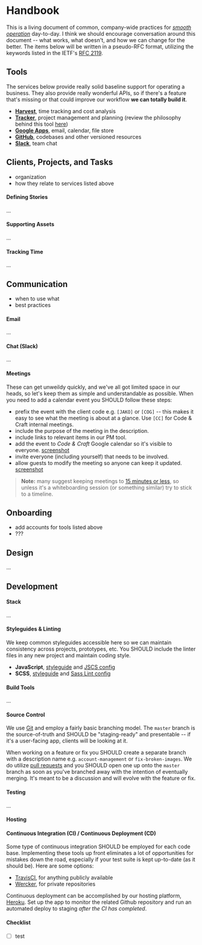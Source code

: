 # Handbook

This is a living document of common, company-wide practices for
[_smooth operation_](https://www.youtube.com/watch?v=4TYv2PhG89A) day-to-day.
I think we should encourage conversation around this document -- what works,
what doesn't, and how we can change for the better. The items below will be
written in a pseudo-RFC format, utilizing the keywords listed in the IETF's
[RFC 2119](http://tools.ietf.org/html/rfc2119).



## Tools

The services below provide really solid baseline support for operating a
business. They also provide really wonderful APIs, so if there's a feature
that's missing or that could improve our workflow **we can totally build it**.

- [**Harvest**](https://www.getharvest.com/), time tracking and cost analysis
- [**Tracker**](https://www.pivotaltracker.com/), project management and
  planning (review the philosophy behind this tool
  [here](https://www.pivotaltracker.com/help/gettingstarted))
- [**Google Apps**](https://apps.google.com/), email, calendar, file store
- [**GitHub**](https://www.github.com/), codebases and other versioned
  resources
- [**Slack**](https://www.slack.com/), team chat



## Clients, Projects, and Tasks

- organization
- how they relate to services listed above

#### Defining Stories

...

#### Supporting Assets

...

#### Tracking Time

...



## Communication

- when to use what
- best practices

#### Email

...

#### Chat (Slack)

...

#### Meetings

These can get unweildy quickly, and we've all got limited space in our heads,
so let's keep them as simple and understandable as possible. When you need to
add a calendar event you SHOULD follow these steps:

- prefix the event with the client code e.g. `[JAKO]` or `[COG]` -- this makes
  it easy to see what the meeting is about at a glance. Use `[CC]` for Code &
  Craft internal meetings.
- include the purpose of the meeting in the description.
- include links to relevant items in our PM tool.
- add the event to _Code & Craft_ Google calendar so it's visible to everyone.
  [screenshot](resources/meetings-calendar.png)
- invite everyone (including yourself) that needs to be involved.
- allow guests to modify the meeting so anyone can keep it updated.
  [screenshot](resources/meetings-modify.png)

> **Note:** many suggest keeping meetings to [15 minutes or less](https://open.bufferapp.com/how-to-hold-a-better-meeting-research/),
> so unless it's a whiteboarding session (or something similar) try to stick
> to a timeline.



## Onboarding

- add accounts for tools listed above
- ???



## Design

...



## Development

#### Stack

...

#### Styleguides & Linting

We keep common styleguides accessible here so we can maintain consistency
across projects, prototypes, etc. You SHOULD include the linter files in
any new project and maintain coding style.

- **JavaScript**, [styleguide](docs/styleguide-javascript.md) and
  [JSCS config](resources/.jscsrc)
- **SCSS**, [styleguide](docs/styleguide-scss.md) and
  [Sass Lint config](resources/.sass-lint.yml)

#### Build Tools

...

#### Source Control

We use [Git](https://git-scm.com/) and employ a fairly basic branching model.
The `master` branch is the source-of-truth and SHOULD be "staging-ready" and
presentable -- if it's a user-facing app, clients will be looking at it.

When working on a feature or fix you SHOULD create a separate branch with a
description name e.g. `account-management` or `fix-broken-images`. We do
utilize [pull requests](https://help.github.com/articles/using-pull-requests/)
and you SHOULD open one up onto the `master` branch as soon as you've branched
away with the intention of eventually merging. It's meant to be a discussion
and will evolve with the feature or fix.

#### Testing

...

#### Hosting

#### Continuous Integration (CI) / Continuous Deployment (CD)

Some type of continuous integration SHOULD be employed for each code base.
Implementing these tools up front eliminates a lot of opportunities for
mistakes down the road, especially if your test suite is kept up-to-date (as
it should be). Here are some options:

- [TravisCI](https://travis-ci.org/), for anything publicly available
- [Wercker](http://wercker.com/), for private repositories

Continuous deployment can be accomplished by our hosting platform,
[Heroku](https://www.heroku.com/). Set up the app to monitor the related
Github repository and run an automated deploy to staging _after the CI has
completed_.

#### Checklist

- [ ] test

